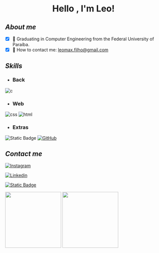 <h1 align="center"> Hello , I'm Leo! </h1>


## _About me_

- [x] 📓 Graduating in Computer Engineering from the Federal University of Paraíba.
- [x] 📧 How to contact me: leomax.filho@gmail.com

## _Skills_
* ### Back
![c](https://img.shields.io/badge/C-12372A?style=for-the-badge&logo=C&logoColor=ADBC9F)
<!---
![C#](https://img.shields.io/badge/C%23-12372A?style=for-the-badge&logo=C%23&logoColor=ADBC9F)
-->

* ### Web
![css](https://img.shields.io/badge/Css3-12372A?style=for-the-badge&logo=Css3&logoColor=ADBC9F)
![html](https://img.shields.io/badge/html5-12372A?style=for-the-badge&logo=html5&logoColor=ADBC9F)

* ### Extras
![Static Badge](https://img.shields.io/badge/git-12372A?style=for-the-badge&logo=git&logoColor=ADBC9F)
[![GitHub](https://img.shields.io/badge/github-12372A?style=for-the-badge&logo=github&logoColor=ADBC9F&link=https%3A%2F%2Fgithub.com%2FLeomaxFilho)](https://github.com/LeomaxFilho)

## _Contact me_
[![Instagram](https://img.shields.io/badge/Instagram%20%40LeomaxFilho-12372A?style=for-the-badge&logo=Instagram&logoColor=ADBC9F)](https://www.instagram.com/leomaxfilho/)
>
[![Linkedin](https://img.shields.io/badge/Linkedin%20in%2Fleomaxfilho-12372A?style=for-the-badge&logo=Linkedin&logoColor=ADBC9F)](https://www.linkedin.com/in/leomaxfilho/)
>
[![Static Badge](https://img.shields.io/badge/email%20leomax.filho%40gmail.com-12372A?style=for-the-badge&logo=gmail&logoColor=ADBC9F)](mailto:leomax.filho@gmail.com)



<div align = "left">

<img height = "180em" src="https://github-readme-stats.vercel.app/api?username=LeomaxFilho&show_icons=true&theme=transparent&title_color=ADBC9F&text_color=FBFADA&icon_color=436850&hide_border=true&locale=en&count_private=true"/>
<img height = "180em" src="https://github-readme-stats.vercel.app/api/top-langs/?username=LeomaxFilho&show_icons=true&theme=transparent&title_color=ADBC9F&text_color=FBFADA&icon_color=436850&hide_border=true&locale=en&count_private=true"/>

</div>
